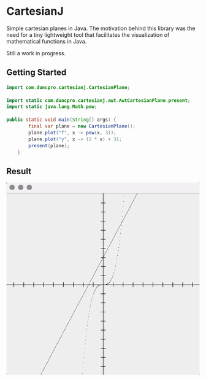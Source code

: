 # CartesianJ 
Simple cartesian planes in Java. The motivation behind this library was the need for a tiny
lightweight tool that facilitates the visualization of mathematical functions
in Java.

Still a work in progress.

## Getting Started
````java
import com.duncpro.cartesianj.CartesianPlane;

import static com.duncpro.cartesianj.awt.AwtCartesianPlane.present;
import static java.lang.Math.pow;

public static void main(String[] args) {
        final var plane = new CartesianPlane();
        plane.plot("f", x -> pow(x, 3));
        plane.plot("y", x -> (2 * x) + 3);
        present(plane);
    }
````

## Result
![](screenshot.png)
